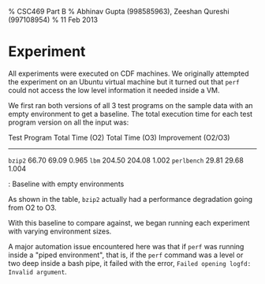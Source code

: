 % CSC469 Part B
% Abhinav Gupta (998585963), Zeeshan Qureshi (997108954)
% 11 Feb 2013

<!-- vim:set spell tw=72: -->

Experiment
==========

All experiments were executed on CDF machines. We originally attempted
the experiment on an Ubuntu virtual machine but it turned out that
`perf` could not access the low level information it needed inside a VM.

We first ran both versions of all 3 test programs on the sample data
with an empty environment to get a baseline. The total execution time
for each test program version on all the input was:

  Test Program   Total Time (O2)   Total Time (O3)   Improvement (O2/O3)
  -------------- ----------------- ----------------- ---------------------
  `bzip2`        66.70             69.09             0.965
  `lbm`          204.50            204.08            1.002
  `perlbench`    29.81             29.68             1.004

  : Baseline with empty environments

As shown in the table, `bzip2` actually had a performance degradation
going from O2 to O3.

With this baseline to compare against, we began running each experiment
with varying environment sizes.

A major automation issue encountered here was that if `perf` was running
inside a "piped environment", that is, if the `perf` command was a level
or two deep inside a bash pipe, it failed with the error, `Failed
opening logfd: Invalid argument`. 
